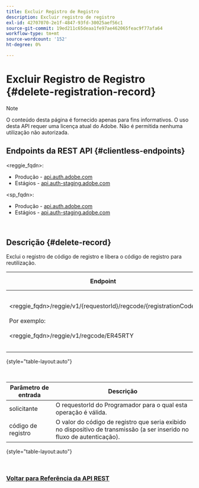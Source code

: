 ```yaml
---
title: Excluir Registro de Registro
description: Excluir registro de registro
exl-id: 42707070-2e1f-4847-93fd-30025aef56c1
source-git-commit: 19ed211c65deaa1fe97ae462065feac9f77afa64
workflow-type: tm+mt
source-wordcount: '152'
ht-degree: 0%

---
```


# Excluir Registro de Registro {#delete-registration-record}

>[!NOTE]
>
>O conteúdo desta página é fornecido apenas para fins informativos. O uso desta API requer uma licença atual do Adobe. Não é permitida nenhuma utilização não autorizada.

## Endpoints da REST API {#clientless-endpoints}

&lt;reggie_fqdn>:

* Produção - [api.auth.adobe.com](http://api.auth.adobe.com/)
* Estágios - [api.auth-staging.adobe.com](http://api.auth-staging.adobe.com/)

&lt;sp_fqdn>:

* Produção - [api.auth.adobe.com](http://api.auth.adobe.com/)
* Estágios - [api.auth-staging.adobe.com](http://api.auth-staging.adobe.com/)

</br>


## Descrição {#delete-record}

Exclui o registro de código de registro e libera o código de registro para reutilização.

| Endpoint | Chamado  </br>Por | Entrada   </br>Params | HTTP  </br>Método | Resposta | HTTP  </br>Resposta |
| --- | --- | --- | --- | --- | --- |
| &lt;reggie_fqdn>/reggie/v1/{requestorId}/regcode/{registrationCode}</br></br>Por exemplo:</br></br>&lt;reggie_fqdn>/reggie/v1/regcode/ER45RTY | Aplicativo de transmissão</br></br>ou</br></br>Serviço de programador | 1. ID do solicitante  </br>    (Componente do caminho)</br>2.  Código de registro  </br>    (Componente do caminho) | DELETE | Nenhum | 204 |

{style="table-layout:auto"}

</br>

| Parâmetro de entrada | Descrição |
| --- | --- |
| solicitante | O requestorId do Programador para o qual esta operação é válida. |
| código de registro | O valor do código de registro que seria exibido no dispositivo de transmissão (a ser inserido no fluxo de autenticação). |

{style="table-layout:auto"}

</br>

### [Voltar para Referência da API REST](/help/authentication/rest-api-reference.md)
